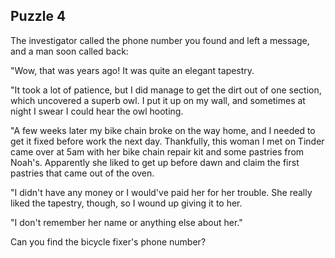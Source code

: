## Puzzle 4

The investigator called the phone number you found and left a message, and a man soon called back:

"Wow, that was years ago!  It was quite an elegant tapestry.

"It took a lot of patience, but I did manage to get the dirt out of one section, which uncovered a superb owl.  I put it up on my wall, and sometimes at night I swear I could hear the owl hooting.

"A few weeks later my bike chain broke on the way home, and I needed to get it fixed before work the next day.  Thankfully, this woman I met on Tinder came over at 5am with her bike chain repair kit and some pastries from Noah's.  Apparently she liked to get up before dawn and claim the first pastries that came out of the oven.

"I didn't have any money or I would've paid her for her trouble.  She really liked the tapestry, though, so I wound up giving it to her.

"I don't remember her name or anything else about her."

Can you find the bicycle fixer's phone number?
